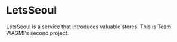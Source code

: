 # LetsSeoul
LetsSeoul is a service that introduces valuable stores. This is Team WAGMI's second project.
